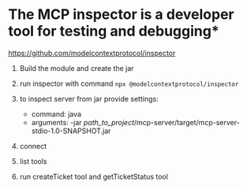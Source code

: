 # The MCP inspector is a developer tool for testing and debugging*
https://github.com/modelcontextprotocol/inspector

1. Build the module and create the jar

2. run inspector with command `npx @modelcontextprotocol/inspector`

3. to inspect server from jar provide settings:

   - command: java
   - arguments: -jar *path_to_project*/mcp-server/target/mcp-server-stdio-1.0-SNAPSHOT.jar

4. connect
5. list tools
6. run createTicket tool and getTicketStatus tool